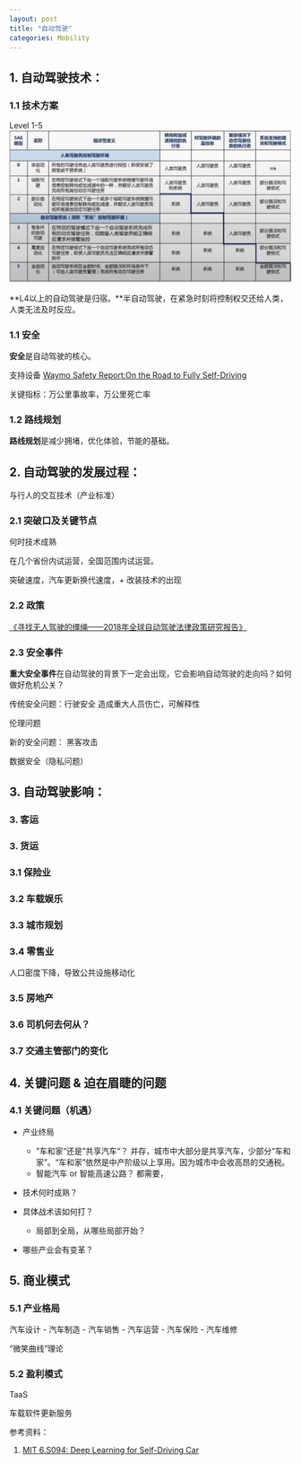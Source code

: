 ```yaml
---
layout: post
title: "自动驾驶"
categories: Mobility
---
```

## 1. 自动驾驶技术：
### 1.1 技术方案
Level 1-5
![](/img/tencent_automobile.jpeg)

**L4以上的自动驾驶是归宿。**半自动驾驶，在紧急时刻将控制权交还给人类，人类无法及时反应。

### 1.1 安全
**安全**是自动驾驶的核心。

支持设备
[Waymo Safety Report:On the Road to Fully Self-Driving](https://storage.googleapis.com/sdc-prod/v1/safety-report/Safety%20Report%202018.pdf)

关键指标：万公里事故率，万公里死亡率

### 1.2 路线规划
**路线规划**是减少拥堵，优化体验，节能的基础。

## 2. 自动驾驶的发展过程：

与行人的交互技术（产业标准）

### 2.1 突破口及关键节点
何时技术成熟

在几个省份内试运营，全国范围内试运营。

突破速度，汽车更新换代速度，+ 改装技术的出现

### 2.2 政策
[《寻找无人驾驶的缰绳——2018年全球自动驾驶法律政策研究报告》](http://hxiaom.github.io/mobility/2018/09/16/Tencent-automobile.html)

### 2.3 安全事件

**重大安全事件**在自动驾驶的背景下一定会出现，它会影响自动驾驶的走向吗？如何做好危机公关？

传统安全问题：行驶安全
造成重大人员伤亡，可解释性

伦理问题

新的安全问题：
黑客攻击

数据安全（隐私问题）

## 3. 自动驾驶影响：

### 3. 客运

### 3. 货运

### 3.1 保险业

### 3.2 车载娱乐

### 3.3 城市规划

### 3.4 零售业
人口密度下降，导致公共设施移动化

### 3.5 房地产

### 3.6 司机何去何从？

### 3.7 交通主管部门的变化

## 4. 关键问题 & 迫在眉睫的问题

### 4.1 关键问题（机遇）

- 产业终局
    - ”车和家“还是”共享汽车“？
        并存，城市中大部分是共享汽车，少部分“车和家”。“车和家”依然是中产阶级以上享用。因为城市中会收高昂的交通税。
    - 智能汽车 or 智能高速公路？
        都需要，

- 技术何时成熟？

- 具体战术该如何打？
    - 局部到全局，从哪些局部开始？

- 哪些产业会有变革？


## 5. 商业模式

### 5.1 产业格局

汽车设计 - 汽车制造 - 汽车销售 - 汽车运营 - 汽车保险 - 汽车维修

“微笑曲线”理论

### 5.2 盈利模式

TaaS

车载软件更新服务



参考资料：
1. [MIT 6.S094: Deep Learning for Self-Driving Car](https://selfdrivingcars.mit.edu/)